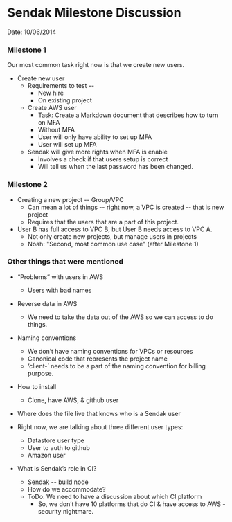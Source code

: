 # Sendak Milestone Discussion

Date: 10/06/2014

### Milestone 1

Our most common task right now is that we create new users.

* Create new user
    * Requirements to test --
        * New hire
        * On existing project
    * Create AWS user
        * Task: Create a Markdown document that describes how to turn on MFA
        * Without MFA
        * User will only have ability to set up MFA
        * User will set up MFA
    * Sendak will give more rights when MFA is enable
        * Involves a check if that users setup is correct
        * Will tell us when the last password has been changed.

### Milestone 2

* Creating a new project -- Group/VPC
    * Can mean a lot of things -- right now, a VPC is created -- that is new project
    * Requires that the users that are a part of this project.
* User B has full access to VPC B, but User B needs access to VPC A.
    * Not only create new projects, but manage users in projects
    * Noah: "Second, most common use case" (after Milestone 1)

### Other things that were mentioned

* “Problems” with users in AWS
    * Users with bad names
* Reverse data in AWS
    * We need to take the data out of the AWS so we can access to do things.

* Naming conventions
    * We don’t have naming conventions for VPCs or resources
    * Canonical code that represents the project name
    * ‘client-’ needs to be a part of the naming convention for billing purpose.

* How to install
    * Clone, have AWS, & github user

* Where does the file live that knows who is a Sendak user
* Right now, we are talking about three different user types:
    * Datastore user type
    * User to auth to github
    * Amazon user

* What is Sendak’s role in CI?
    * Sendak -- build node
    * How do we accommodate?
    * ToDo: We need to have a discussion about which CI platform
        * So, we don’t have 10 platforms that do CI & have access to AWS - security nightmare.
